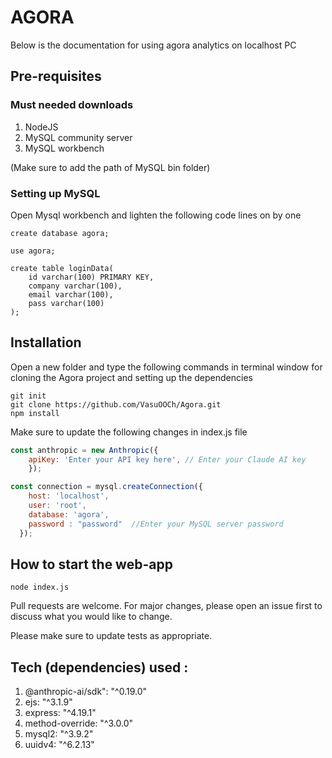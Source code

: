 # AGORA 

Below is the documentation for using agora analytics on localhost PC

## Pre-requisites

### Must needed downloads
1) NodeJS
2) MySQL community server
3) MySQL workbench

(Make sure to add the path of MySQL bin folder)

### Setting up MySQL
Open Mysql workbench and lighten the following code lines on by one

```terminal
create database agora;

use agora;

create table loginData(
	id varchar(100) PRIMARY KEY,
    company varchar(100),
    email varchar(100),
    pass varchar(100)
);
```

## Installation

Open a new folder and type the following commands in terminal window for cloning the Agora project and setting up the dependencies

```terminal
git init
git clone https://github.com/VasuOOCh/Agora.git
npm install
```
Make sure to update the following changes in index.js file

```javascript
const anthropic = new Anthropic({
    apiKey: 'Enter your API key here', // Enter your Claude AI key
    });
```
```javascript
const connection = mysql.createConnection({
    host: 'localhost',
    user: 'root',
    database: 'agora',
    password : "password"  //Enter your MySQL server password
  });
```

## How to start the web-app
```terminal
node index.js
```

Pull requests are welcome. For major changes, please open an issue first
to discuss what you would like to change.

Please make sure to update tests as appropriate.

## Tech (dependencies) used : 
1) @anthropic-ai/sdk": "^0.19.0"
2) ejs: "^3.1.9"
3) express: "^4.19.1"
4) method-override: "^3.0.0"
5) mysql2: "^3.9.2"
6) uuidv4: "^6.2.13"
